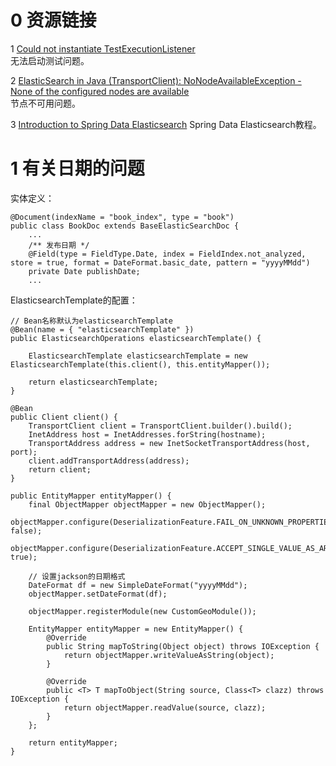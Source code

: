 # 0 资源链接

1 [Could not instantiate TestExecutionListener](http://stackoverflow.com/questions/26125024/could-not-instantiate-testexecutionlistener)  
无法启动测试问题。


2 [ElasticSearch in Java (TransportClient): NoNodeAvailableException - None of the configured nodes are available](https://discuss.elastic.co/t/elasticsearch-in-java-transportclient-nonodeavailableexception-none-of-the-configured-nodesare-available/34452)  
节点不可用问题。

3 [Introduction to Spring Data Elasticsearch](http://www.baeldung.com/spring-data-elasticsearch-tutorial)
Spring Data Elasticsearch教程。

# 1 有关日期的问题

实体定义：

	@Document(indexName = "book_index", type = "book")
	public class BookDoc extends BaseElasticSearchDoc {
		...
		/** 发布日期 */
		@Field(type = FieldType.Date, index = FieldIndex.not_analyzed, store = true, format = DateFormat.basic_date, pattern = "yyyyMMdd")
		private Date publishDate;
		...
		
ElasticsearchTemplate的配置：

	// Bean名称默认为elasticsearchTemplate
	@Bean(name = { "elasticsearchTemplate" })
	public ElasticsearchOperations elasticsearchTemplate() {

		ElasticsearchTemplate elasticsearchTemplate = new ElasticsearchTemplate(this.client(), this.entityMapper());

		return elasticsearchTemplate;
	}
	
	@Bean
	public Client client() {
		TransportClient client = TransportClient.builder().build();
		InetAddress host = InetAddresses.forString(hostname);
		TransportAddress address = new InetSocketTransportAddress(host, port);
		client.addTransportAddress(address);
		return client;
	}
	
	public EntityMapper entityMapper() {
		final ObjectMapper objectMapper = new ObjectMapper();
		objectMapper.configure(DeserializationFeature.FAIL_ON_UNKNOWN_PROPERTIES, false);
		objectMapper.configure(DeserializationFeature.ACCEPT_SINGLE_VALUE_AS_ARRAY, true);

		// 设置jackson的日期格式
		DateFormat df = new SimpleDateFormat("yyyyMMdd");
		objectMapper.setDateFormat(df);

		objectMapper.registerModule(new CustomGeoModule());

		EntityMapper entityMapper = new EntityMapper() {
			@Override
			public String mapToString(Object object) throws IOException {
				return objectMapper.writeValueAsString(object);
			}

			@Override
			public <T> T mapToObject(String source, Class<T> clazz) throws IOException {
				return objectMapper.readValue(source, clazz);
			}
		};

		return entityMapper;
	}